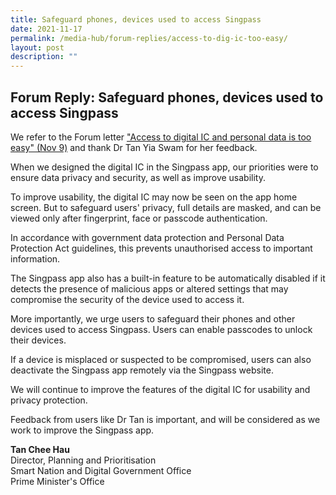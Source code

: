 ```yaml
---
title: Safeguard phones, devices used to access Singpass
date: 2021-11-17
permalink: /media-hub/forum-replies/access-to-dig-ic-too-easy/
layout: post
description: ""
---
```


## Forum Reply: Safeguard phones, devices used to access Singpass

We refer to the Forum letter ["Access to digital IC and personal data is too easy" (Nov 9)](https://www.straitstimes.com/opinion/forum/forum-access-to-digital-ic-and-personal-data-is-too-easy) and thank Dr Tan Yia Swam for her feedback.

When we designed the digital IC in the Singpass app, our priorities were to ensure data privacy and security, as well as improve usability.

To improve usability, the digital IC may now be seen on the app home screen. But to safeguard users' privacy, full details are masked, and can be viewed only after fingerprint, face or passcode authentication.

In accordance with government data protection and Personal Data Protection Act guidelines, this prevents unauthorised access to important information.

The Singpass app also has a built-in feature to be automatically disabled if it detects the presence of malicious apps or altered settings that may compromise the security of the device used to access it.

More importantly, we urge users to safeguard their phones and other devices used to access Singpass. Users can enable passcodes to unlock their devices.

If a device is misplaced or suspected to be compromised, users can also deactivate the Singpass app remotely via the Singpass website.

We will continue to improve the features of the digital IC for usability and privacy protection.

Feedback from users like Dr Tan is important, and will be considered as we work to improve the Singpass app.

**Tan Chee Hau**<br>
Director, Planning and Prioritisation<br>
Smart Nation and Digital Government Office<br>
Prime Minister's Office